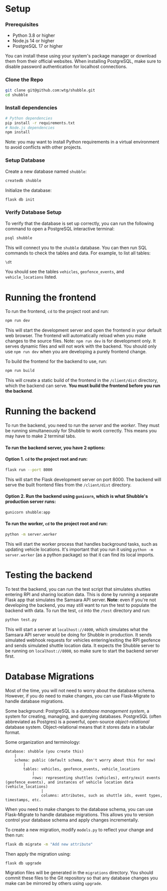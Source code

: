 # Setup

### Prerequisites
- Python 3.8 or higher
- Node.js 14 or higher
- PostgreSQL 17 or higher

You can install these using your system's package manager or download them from their official websites. When installing PostgreSQL, make sure to disable password authentication for localhost connections.

### Clone the Repo
```bash
git clone git@github.com:wtg/shubble.git
cd shubble
```

### Install dependencies
```bash
# Python dependencies
pip install -r requirements.txt
# Node.js dependencies
npm install
```
Note: you may want to install Python requirements in a virtual environment to avoid conflicts with other projects.

### Setup Database
Create a new database named `shubble`:
```bash
createdb shubble
```
Initialize the database:
```bash
flask db init
```

### Verify Database Setup
To verify that the database is set up correctly, you can run the following command to open a PostgreSQL interactive terminal:
```bash
psql shubble
```
This will connect you to the `shubble` database. You can then run SQL commands to check the tables and data. For example, to list all tables:
```sql
\dt
```
You should see the tables `vehicles`, `geofence_events`, and `vehicle_locations` listed.

# Running the frontend
To run the frontend, `cd` to the project root and run:
```bash
npm run dev
```
This will start the development server and open the frontend in your default web browser. The frontend will automatically reload when you make changes to the source files.
Note: `npm run dev` is for development only. It serves dynamic files and will not work with the backend. You should only use `npm run dev` when you are developing a purely frontend change.

To build the frontend for the backend to use, run:
```bash
npm run build
```
This will create a static build of the frontend in the `/client/dist` directory, which the backend can serve. **You must build the frontend before you run the backend**.

# Running the backend
To run the backend, you need to run the _server_ and the _worker_. They must be running simultaneously for Shubble to work correctly. This means you may have to make 2 terminal tabs.

#### To run the backend server, you have 2 options:

#### Option 1. `cd` to the project root and run:
```bash
flask run --port 8000
```
This will start the Flask development server on port 8000. The backend will serve the built frontend files from the `/client/dist` directory.

#### Option 2. Run the backend using `gunicorn`, which is what Shubble's production server runs:
```bash
gunicorn shubble:app
```

#### To run the worker, `cd` to the project root and run:
```bash
python -m server.worker
```
This will start the worker process that handles background tasks, such as updating vehicle locations. It's important that you run it using `python -m server.worker` (as a python package) so that it can find its local imports.

# Testing the backend
To test the backend, you can run the test script that simulates shuttles entering RPI and sharing location data. This is done by running a separate Flask app that simulates the Samsara API server. **Note**: even if you're not developing the backend, you may still want to run the test to populate the backend with data.
To run the test, `cd` into the `/test` directory and run:
```bash
python test.py
```
This will start a server at `localhost://4000`, which simulates what the Samsara API server would be doing for Shubble in production. It sends simulated webhook requests for vehicles entering/exiting the RPI geofence and sends simulated shuttle location data.
It expects the Shubble server to be running on `localhost://8000`, so make sure to start the backend server first.

# Database Migrations

Most of the time, you will not need to worry about the database schema. However, if you do need to make changes, you can use Flask-Migrate to handle database migrations.

Some background: PostgreSQL is a _database management system_, a system for creating, managing, and querying databases.
PostgreSQL (often abbreviated as Postgres) is a powerful, open-source _object-relational_ database system.
Object-relational means that it stores data in a tabular format.

Some organization and terminology:

```
database: shubble (you create this)
    |
    schema: public (default schema, don't worry about this for now)
        |
        tables: vehicles, geofence_events, vehicle_locations
            |
            rows: representing shuttles (vehicles), entry/exit events (geofence_events), and instances of vehicle location data (vehicle_locations)
                |
                columns: attributes, such as shuttle ids, event types, timestamps, etc.
```


When you need to make changes to the database schema, you can use Flask-Migrate to handle database migrations. This allows you to version control your database schema and apply changes incrementally.

To create a new migration, modify `models.py` to reflect your change and then run:
```bash
flask db migrate -m "Add new attribute"
```
Then apply the migration using:
```bash
flask db upgrade
```
Migration files will be generated in the `migrations` directory. You should commit these files to the Git repository so that any database changes you make can be mirrored by others using `upgrade`.
